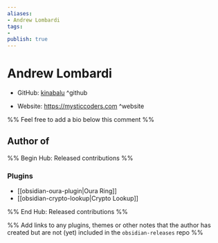 ```yaml
---
aliases:
- Andrew Lombardi
tags:
- 
publish: true
---
```


# Andrew Lombardi

- GitHub: [kinabalu](https://github.com/kinabalu/) ^github
<!-- - Discord: `@` ^discord-->
- Website: <https://mysticcoders.com> ^website
<!-- - [[Publish sites|Publish site]]: ^publish-->

%% Feel free to add a bio below this comment %%


## Author of

%% Begin Hub: Released contributions %%
### Plugins
- [[obsidian-oura-plugin|Oura Ring]]
- [[obsidian-crypto-lookup|Crypto Lookup]]

%% End Hub: Released contributions %%

%% Add links to any plugins, themes or other notes that the author has created but are not (yet) included in the `obsidian-releases` repo %%

<!--
### Unlisted plugins

- 
-->

<!--
### Others

- 
-->

<!--
## Sponsor this author

- [[GitHub sponsors]]: [Sponsor @kinabalu on GitHub Sponsors](https://github.com/sponsors/kinabalu) ^github-sponsor
- [[Buy me a coffee]]: ^buy-me-a-coffee
- [[PayPal]]: ^paypal
- [[Patreon]]: ^patreon

-->

<!--
## Follow this author

- [[YouTube Channels|On YouTube]]: ^youtube
- Twitter: ^twitter
- ...
-->